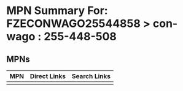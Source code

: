 



# MPN Summary For: FZECONWAGO25544858 > con-wago : 255-448-508

## MPNs
  

|MPN|Direct Links|Search Links|
| :--- | :--- | :--- |
||||
